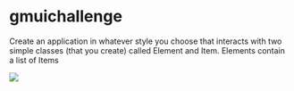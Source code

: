 # gmuichallenge
Create an application in whatever style you choose that interacts with two simple classes (that you create) called Element and Item. Elements contain a list of Items


![](GMChallenge.gif)
